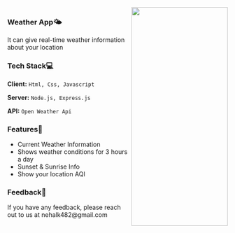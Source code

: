 <img  height="500px" width="220px" align="right" src="https://github.com/MOHDNEHALKHAN/Weather-App/assets/125626654/876c96a8-c3cf-49ad-9eec-f31656c14630">

 <h3>Weather App🌤️</h3>

It can give real-time weather information about your location


 <h3>Tech Stack💻</h3>

**Client:** `Html, Css, Javascript`

**Server:** `Node.js, Express.js`

**API:** `Open Weather Api`

 <h3>Features🌟</h3>
 
- Current Weather Information
- Shows weather conditions for 3 hours a day
- Sunset & Sunrise Info
- Show your location AQI

 <h3>Feedback📝</h3>
If you have any feedback, please reach out to us at nehalk482@gmail.com
